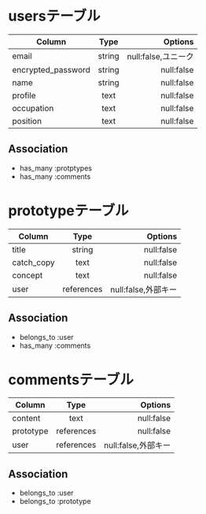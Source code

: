 # usersテーブル

|Column|Type|Options|
|------|:-------:|-------:|
|email|string|null:false,ユニーク|
|encrypted_password|string|null:false|
|name|string|null:false|
|profile|text|null:false|
|occupation|text|null:false|
|position|text|null:false|

## Association
- has_many :protptypes
- has_many :comments


# prototypeテーブル
|Column|Type|Options|
|-|:-:|-:|
|title|string|null:false|
catch_copy|text|null:false
concept|text|null:false
user|references|null:false,外部キー


## Association
- belongs_to :user
- has_many :comments


# commentsテーブル
|Column|Type|Options|
|-|:-:|-:|
content|text|null:false
prototype|references|null:false
user|references|null:false,外部キー


## Association
- belongs_to :user
- belongs_to :prototype

